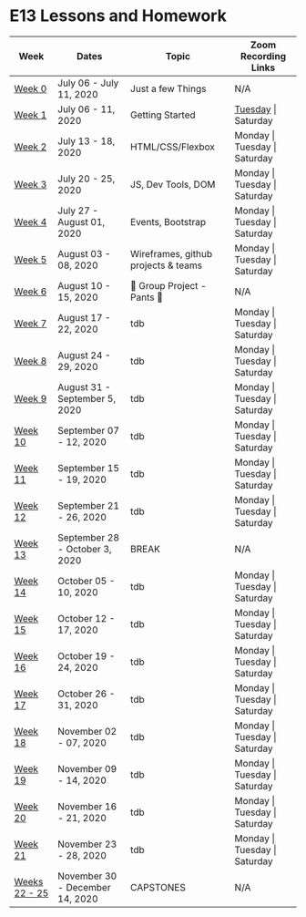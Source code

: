 # E13 Lessons and Homework

| Week | Dates | Topic | Zoom Recording Links |
|---|---|---|---|
| [Week 0](./week00) | July 06 - July 11, 2020 | Just a few Things | N/A |
| [Week 1](./week01) | July 06 - 11, 2020 | Getting Started | [Tuesday](https://us02web.zoom.us/rec/share/v_VxdpD-2GhIfoHquB-Ac4VwPY25T6a803JL-fQLmUwcW4Yn5820RG4vXj-3d9rR) \| Saturday |
| [Week 2](./week02) | July 13 - 18, 2020 | HTML/CSS/Flexbox | Monday \| Tuesday \| Saturday |
| [Week 3](./week03) | July 20 - 25, 2020 | JS, Dev Tools, DOM | Monday \| Tuesday \| Saturday |
| [Week 4](./week04) | July 27 - August 01, 2020 | Events, Bootstrap | Monday \| Tuesday \| Saturday |
| [Week 5](./week05) | August 03 - 08, 2020 | Wireframes, github projects & teams | Monday \| Tuesday \| Saturday |
| [Week 6](./week06) | August 10 - 15, 2020 | :jeans: Group Project - Pants :jeans: | N/A |
| [Week 7](./week07) | August 17 - 22, 2020 | tdb | Monday \| Tuesday \| Saturday |
| [Week 8](./week08) | August 24 - 29, 2020 | tdb | Monday \| Tuesday \| Saturday |
| [Week 9](./week09) | August 31 - September 5, 2020 | tdb | Monday \| Tuesday \| Saturday |
| [Week 10](./week10) | September 07 - 12, 2020 | tdb | Monday \| Tuesday \| Saturday |
| [Week 11](./week11) | September 15 - 19, 2020 | tdb | Monday \| Tuesday \| Saturday |
| [Week 12](./week12) | September 21 - 26, 2020 | tdb | Monday \| Tuesday \| Saturday |
| [Week 13](./week13) | September 28 - October 3, 2020 | BREAK | N/A|
| [Week 14](./week14) | October 05 - 10, 2020 | tdb | Monday \| Tuesday \| Saturday |
| [Week 15](./week15) | October 12 - 17, 2020 | tdb | Monday \| Tuesday \| Saturday |
| [Week 16](./week16) | October 19 - 24, 2020 | tdb | Monday \| Tuesday \| Saturday |
| [Week 17](./week17) | October 26 - 31, 2020 | tdb | Monday \| Tuesday \| Saturday |
| [Week 18](./week18) | November 02 - 07, 2020 | tdb | Monday \| Tuesday \| Saturday |
| [Week 19](./week19) | November 09 - 14, 2020 | tdb | Monday \| Tuesday \| Saturday |
| [Week 20](./week20) | November 16 - 21, 2020 | tdb | Monday \| Tuesday \| Saturday |
| [Week 21](./week21) | November 23 - 28, 2020 | tdb | Monday \| Tuesday \| Saturday |
| [Weeks 22 - 25](./weeks22-25) | November 30 - December 14, 2020 | CAPSTONES | N/A |
